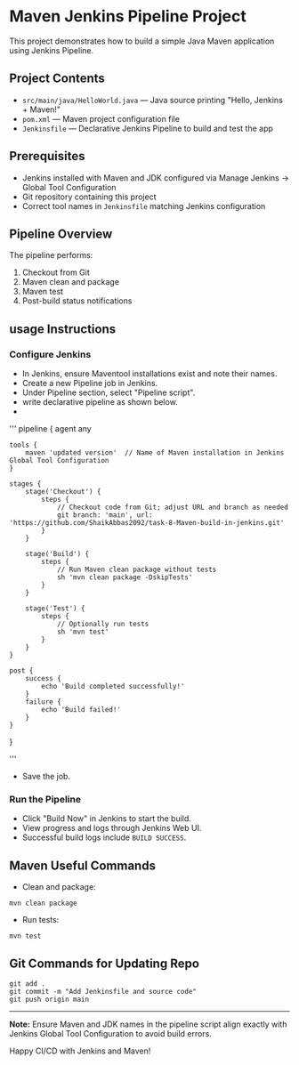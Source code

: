 
# Maven Jenkins Pipeline Project

This project demonstrates how to build a simple Java Maven application using Jenkins Pipeline.

## Project Contents
- `src/main/java/HelloWorld.java` — Java source printing "Hello, Jenkins + Maven!"
- `pom.xml` — Maven project configuration file
- `Jenkinsfile` — Declarative Jenkins Pipeline to build and test the app

## Prerequisites
- Jenkins installed with Maven and JDK configured via Manage Jenkins → Global Tool Configuration
- Git repository containing this project
- Correct tool names in `Jenkinsfile` matching Jenkins configuration

## Pipeline Overview
The pipeline performs:
1. Checkout from Git
2. Maven clean and package
3. Maven test
4. Post-build status notifications

## usage Instructions

### Configure Jenkins
- In Jenkins, ensure Maventool installations exist and note their names.
- Create a new Pipeline job in Jenkins.
- Under Pipeline section, select "Pipeline script".
- write declarative pipeline as shown below.
-



'''
  pipeline {
    agent any

    tools {
        maven 'updated version'  // Name of Maven installation in Jenkins Global Tool Configuration
    }

    stages {
        stage('Checkout') {
            steps {
                // Checkout code from Git; adjust URL and branch as needed
                git branch: 'main', url: 'https://github.com/ShaikAbbas2092/task-8-Maven-build-in-jenkins.git'
            }
        }

        stage('Build') {
            steps {
                // Run Maven clean package without tests
                sh 'mvn clean package -DskipTests'
            }
        }

        stage('Test') {
            steps {
                // Optionally run tests
                sh 'mvn test'
            }
        }
    }

    post {
        success {
            echo 'Build completed successfully!'
        }
        failure {
            echo 'Build failed!'
        }
    }
}

'''
- Save the job.

### Run the Pipeline
- Click "Build Now" in Jenkins to start the build.
- View progress and logs through Jenkins Web UI.
- Successful build logs include `BUILD SUCCESS`.

## Maven Useful Commands
- Clean and package:
```
mvn clean package
```
- Run tests:
```
mvn test
```

## Git Commands for Updating Repo
```
git add .
git commit -m "Add Jenkinsfile and source code"
git push origin main
```

---

**Note:** Ensure Maven and JDK names in the pipeline script align exactly with Jenkins Global Tool Configuration to avoid build errors.

Happy CI/CD with Jenkins and Maven!
```
